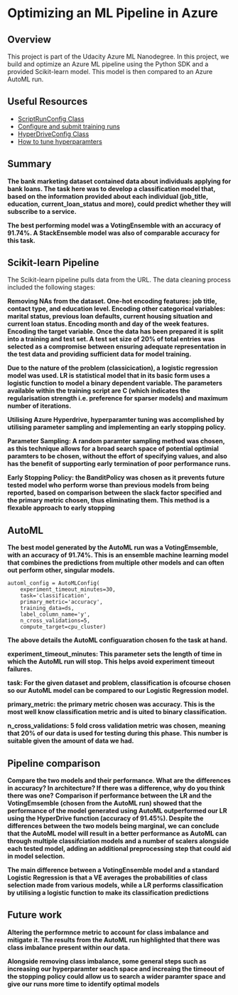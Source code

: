 # Optimizing an ML Pipeline in Azure

## Overview
This project is part of the Udacity Azure ML Nanodegree.
In this project, we build and optimize an Azure ML pipeline using the Python SDK and a provided Scikit-learn model.
This model is then compared to an Azure AutoML run.

## Useful Resources
- [ScriptRunConfig Class](https://docs.microsoft.com/en-us/python/api/azureml-core/azureml.core.scriptrunconfig?view=azure-ml-py)
- [Configure and submit training runs](https://docs.microsoft.com/en-us/azure/machine-learning/how-to-set-up-training-targets)
- [HyperDriveConfig Class](https://docs.microsoft.com/en-us/python/api/azureml-train-core/azureml.train.hyperdrive.hyperdriveconfig?view=azure-ml-py)
- [How to tune hyperparamters](https://docs.microsoft.com/en-us/azure/machine-learning/how-to-tune-hyperparameters)


## Summary
**The bank marketing dataset contained data about individuals applying for bank loans. The task here was to develop a classification model that, based on the information provided about each individual (job_title, education, current_loan_status and more), could predict whether they will subscribe to a service.**

**The best performing model was a VotingEnsemble with an accuracy of 91.74%. A StackEnsemble model was also of comparable accuracy for this task.**

## Scikit-learn Pipeline
The Scikit-learn pipeline pulls data from the URL. The data cleaning process included the following stages:

**Removing NAs from the dataset.
One-hot encoding features: job title, contact type, and education level.
Encoding other categorical variables: marital status, previous loan defaults, current housing situation and current loan status. 
Encoding month and day of the week features.
Encoding the target variable.
Once the data has been prepared it is split into a training and test set. A test set size of 20% of total entries was selected as a compromise between ensuring adequate representation in the test data and providing sufficient data for model training.**

**Due to the nature of the problem (classicication), a logistic regression model was used. LR is statistical model that in its basic form uses a logistic function to model a binary dependent variable. The parameters available within the training script are C (which indicates the regularisation strength i.e. preference for sparser models) and maximum number of iterations.**

**Utilising Azure Hyperdrive, hyperparamter tuning was accomplished by utilising parameter sampling and implementing an early stopping policy.**

**Parameter Sampling: A random paramter sampling method was chosen, as this technique allows for a broad search space of potential optimial paramters to be chosen, without the effort of specifying values, and also has the benefit of supporting early termination of poor performance runs.**

**Early Stopping Policy: the BanditPolicy was chosen as it prevents future tested model who perform worse than previous models from being reported, based on comparison between the slack factor specified and the primary metric chosen, thus eliminating them. This method is a flexable approach to early stopping**

## AutoML
**The best model generated by the AutoML run was a VotingEmsemble, with an accuracy of 91.74%. This is an ensemble machine learning model that combines the predictions from multiple other models and can often out perform other, singular models.**

```
automl_config = AutoMLConfig(
    experiment_timeout_minutes=30,
    task='classification',
    primary_metric='accuracy',
    training_data=ds,
    label_column_name='y',
    n_cross_validations=5, 
    compute_target=cpu_cluster)
```
**The above details the AutoML configuaration chosen fo the task at hand.**

**experiment_timeout_minutes: This parameter sets the length of time in which the AutoML run will stop. This helps avoid experiment timeout failures.**

**task: For the given dataset and problem, classification is ofcourse chosen so our AutoML model can be compared to our Logistic Regression model.** 

**primary_metric: the primary metric chosen was accuracy. This is the most well know classification metric and is uited to binary classification.**

**n_cross_validations: 5 fold cross validation metric was chosen, meaning that 20% of our data is used for testing during this phase. This number is suitable given the amount of data we had.**

## Pipeline comparison
**Compare the two models and their performance. What are the differences in accuracy? In architecture? If there was a difference, why do you think there was one?**
**Comparison if performance between the LR and the VotingEmsemble (chosen from the AutoML run) showed that the performance of the model generated using AutoML outperformed our LR using the HyperDrive function (accuracy of 91.45%). Despite the differences between the two models being marginal, we can conclude that the AutoML model will result in a better performance as AutoML can through multiple classifciation models and a number of scalers alongside each tested model, adding an additional preprocessing step that could aid in model selection.**

**The main difference between a VotingEnsemble model and a standard Logistic Regression is that a VE averages the probabilities of class selection made from various models, while a LR performs classification by utilising a logistic function to make its classification predictions**

## Future work
**Altering the performnce metric to account for class imbalance and mitigate it. The results from the AutoML run highlighted that there was class imbalance present within our data.**

**Alongside removing class imbalance, some general steps such as increasing our hyperparamter seach space and increaing the timeout of the stopping policy could allow us to search a wider paramter space and give our runs more time to identify optimal models**

